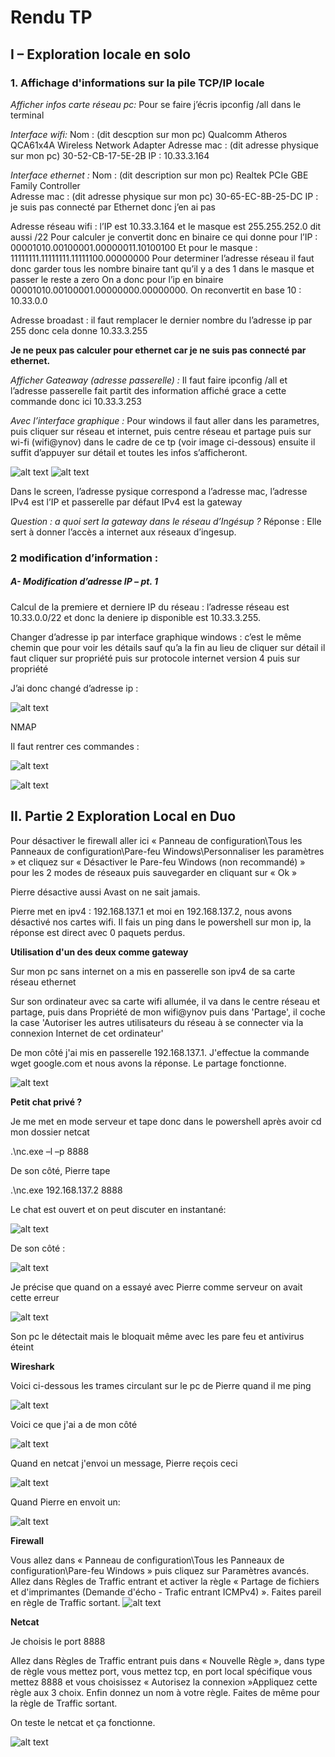 # Rendu TP

## I – Exploration locale en solo
### 1. Affichage d'informations sur la pile TCP/IP locale

_Afficher infos carte réseau pc:_
Pour se faire j’écris ipconfig /all dans le terminal

_Interface wifi:_
Nom : (dit descption sur mon pc) Qualcomm Atheros QCA61x4A Wireless Network Adapter
Adresse mac : (dit adresse physique sur mon pc) 30-52-CB-17-5E-2B
IP : 10.33.3.164

_Interface ethernet :_
Nom : (dit description sur mon pc) Realtek PCIe GBE Family Controller    
Adresse mac : (dit adresse physique sur mon pc) 30-65-EC-8B-25-DC
IP : je suis pas connecté par Ethernet donc j’en ai pas

Adresse réseau wifi : l’IP est 10.33.3.164 et le masque est  255.255.252.0 dit aussi /22
Pour calculer je convertit donc en binaire ce qui donne pour l’IP : 00001010.00100001.00000011.10100100
Et pour le masque : 11111111.11111111.11111100.00000000
Pour determiner l’adresse réseau il faut donc garder tous les nombre binaire tant qu’il y a des 1 dans le masque et passer le reste a zero
On a donc pour l’ip en binaire 00001010.00100001.00000000.00000000. On reconvertit en base 10 : 10.33.0.0

Adresse broadast : il faut remplacer le dernier nombre du l’adresse ip par 255 donc cela donne 10.33.3.255

__Je ne peux pas calculer pour ethernet car je ne suis pas connecté par ethernet.__

_Afficher Gateaway (adresse passerelle) :_
Il faut faire ipconfig /all et l’adresse passerelle fait partit des information affiché grace a cette commande donc ici 10.33.3.253

_Avec l’interface graphique :_
Pour windows il faut aller dans les parametres, puis cliquer sur réseau et internet, puis centre réseau et partage puis sur wi-fi (wifi@ynov) dans le cadre de ce tp (voir image ci-dessous) ensuite il suffit d’appuyer sur détail et toutes les infos s’afficheront.

![alt text](https://github.com/MathieuCaselles/b1-net-tp2/blob/master/screen/11.png)
![alt text](https://github.com/MathieuCaselles/b1-net-tp2/blob/master/screen/12.png)
 

Dans le screen, l’adresse pysique correspond a l’adresse mac, l’adresse IPv4 est l’IP et passerelle par défaut IPv4 est la gateway


_Question : a quoi sert la gateway dans le réseau d’Ingésup ?_
Réponse : Elle sert à donner l’accès a internet aux réseaux d’ingesup.

### 2 modification d’information :
##### A-	Modification d’adresse IP – pt. 1

Calcul de la premiere et derniere IP du réseau : l’adresse réseau est 10.33.0.0/22 et donc la deniere ip disponible est 10.33.3.255.

Changer d’adresse ip par interface graphique windows : c’est le même chemin que pour voir les détails sauf qu’a la fin au lieu de cliquer sur détail il faut cliquer sur propriété puis sur protocole internet version 4 puis sur propriété


J’ai donc changé d’adresse ip :  


![alt text](https://github.com/MathieuCaselles/b1-net-tp2/blob/master/screen/13.png)



NMAP

Il faut rentrer ces commandes :  


![alt text](https://github.com/MathieuCaselles/b1-net-tp2/blob/master/screen/14.png)

![alt text](https://github.com/MathieuCaselles/b1-net-tp2/blob/master/screen/15.png)
 

## II. Partie 2 Exploration Local en Duo

Pour désactiver le firewall aller ici « Panneau de configuration\Tous les Panneaux de configuration\Pare-feu Windows\Personnaliser les paramètres » et cliquez sur « Désactiver le Pare-feu Windows (non recommandé) » pour les 2 modes de réseaux puis sauvegarder en cliquant sur « Ok »

Pierre désactive aussi Avast on ne sait jamais.

Pierre met en ipv4 : 192.168.137.1 et moi en 192.168.137.2, nous avons désactivé nos cartes wifi. Il fais un ping dans le powershell sur mon ip, la réponse est direct avec 0 paquets perdus.

**Utilisation d&#39;un des deux comme gateway**

Sur mon pc sans internet on a mis en passerelle son ipv4 de sa carte réseau ethernet

Sur son ordinateur avec sa carte wifi allumée, il va dans le centre réseau et partage, puis dans Propriété de mon wifi@ynov puis dans &#39;Partage&#39;, il coche la case &#39;Autoriser les autres utilisateurs du réseau à se connecter via la connexion Internet de cet ordinateur&#39;

De mon côté j'ai mis en passerelle 192.168.137.1. J'effectue la commande wget google.com et nous avons la réponse. Le partage fonctionne.

![alt text](https://github.com/MathieuCaselles/b1-net-tp2/blob/master/screen/1.png)

**Petit chat privé ?**

Je me met en mode serveur et tape donc dans le powershell après avoir cd mon dossier netcat

.\nc.exe –l –p 8888

De son côté, Pierre tape

.\nc.exe 192.168.137.2 8888

Le chat est ouvert et on peut discuter en instantané:

![alt text](https://github.com/MathieuCaselles/b1-net-tp2/blob/master/screen/3.png)
 
De son côté :

 ![alt text](https://github.com/MathieuCaselles/b1-net-tp2/blob/master/screen/2.png)

Je précise que quand on a essayé avec Pierre comme serveur on avait cette erreur

![alt text](https://github.com/MathieuCaselles/b1-net-tp2/blob/master/screen/4.png)

Son pc le détectait mais le bloquait même avec les pare feu et antivirus éteint

**Wireshark**

Voici ci-dessous les trames circulant sur le pc de Pierre quand il me ping

![alt text](https://github.com/MathieuCaselles/b1-net-tp2/blob/master/screen/5.png)

Voici ce que j'ai a de mon côté

![alt text](https://github.com/MathieuCaselles/b1-net-tp2/blob/master/screen/6.png)

Quand en netcat j'envoi un message, Pierre reçois ceci

![alt text](https://github.com/MathieuCaselles/b1-net-tp2/blob/master/screen/9.png)

Quand Pierre en envoit un:

![alt text](https://github.com/MathieuCaselles/b1-net-tp2/blob/master/screen/10.png)

**Firewall**

Vous allez dans « Panneau de configuration\Tous les Panneaux de configuration\Pare-feu Windows » puis cliquez sur Paramètres avancés. Allez dans Règles de Traffic entrant et activer la règle « Partage de fichiers et d&#39;imprimantes (Demande d&#39;écho - Trafic entrant ICMPv4) ». Faites pareil en règle de Traffic sortant.
![alt text](https://github.com/MathieuCaselles/b1-net-tp2/blob/master/screen/7.png)

**Netcat**

Je choisis le port 8888

Allez dans Règles de Traffic entrant puis dans «  Nouvelle Règle », dans type de règle vous mettez port, vous mettez tcp, en port local spécifique vous mettez 8888 et vous choisissez « Autorisez la connexion »Appliquez cette règle aux 3 choix. Enfin donnez un nom à votre règle. Faites de même pour la règle de Traffic sortant.

On teste le netcat et ça fonctionne.

 ![alt text](https://github.com/MathieuCaselles/b1-net-tp2/blob/master/screen/8.png)
#